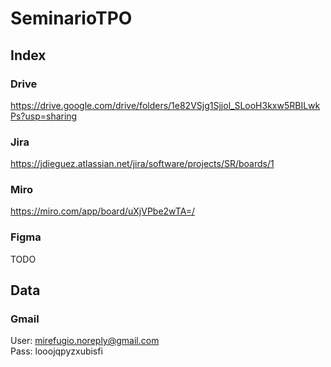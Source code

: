 # SeminarioTPO

## Index

### Drive
https://drive.google.com/drive/folders/1e82VSjg1Sjjol_SLooH3kxw5RBILwkPs?usp=sharing

### Jira
https://jdieguez.atlassian.net/jira/software/projects/SR/boards/1

### Miro
https://miro.com/app/board/uXjVPbe2wTA=/

### Figma
TODO

## Data

### Gmail
User: mirefugio.noreply@gmail.com \
Pass: looojqpyzxubisfi
